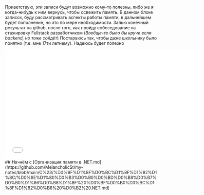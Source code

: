 
Приветствую, эти записи будут возможно кому-то полезны, либо же я когда-нибудь к ним вернусь, чтобы освежить память.
В данном блоке записок, буду рассматривать аспекты работы памяти, в дальнейшем будет пополнение, но это по мере необходимости. 
Залью конечный результат на github, после того, как пройду собеседование на стажировку Fullstack разработчиком (*Вообще-то было бы круче если backend, но тоже сойдёт*)
Постараюсь так, чтобы даже школьнику было понятно (т.е. мне 17ти летнему). Надеюсь будет полезно
<iframe src='//gifs.com/embed/kawaii-zvOlQ2' frameborder='0' scrolling='no' width='640px' height='360px' style='-webkit-backface-visibility: hidden;-webkit-transform: scale(1);' ></iframe>
## Начнём с [Организация памяти в .NET.md](https://github.com/MelancholicSt/my-notes/blob/main/C%23/%D0%9F%D1%8F%D0%BC%D1%8F%D1%82%D1%8C/%D0%9E%D1%80%D0%B3%D0%B0%D0%BD%D0%B8%D0%B7%D0%B0%D1%86%D0%B8%D1%8F%20%D0%BF%D0%B0%D0%BC%D1%8F%D1%82%D0%B8%20%D0%B2%20.NET.md)
